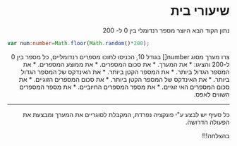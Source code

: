 
<div dir="rtl">
   
# שיעורי בית
נתון הקוד הבא היוצר מספר רנדומלי בין 0 ל- 200

</div>
   
```typescript
var num:number=Math.floor(Math.random()*200);
```

<div dir="rtl">
צרו מערך מסוג number[] בגודל 10, הכניסו לתוכו מספרים רנדומליים, כל מספר בין 0 ל-200 והציגו: 
* את המערך.
* את סכום המספרים.
* את ממוצע המספרים.
* את המספר הגדול ביותר.
* את המספר הקטן ביותר.
* את האינדקס של המספר הגדול ביותר.
* את האינדקס של המספר הקטן ביותר.
* את סכום המספרים הזוגיים.
* את סכום המספרים האי זוגיים.
* את מספר המספרים החיוביים.
* את מספר המספרים השווים לאפס.
<hr/>

כל סעיף יש לבצע ע"י פונקציה נפרדת, המקבלת לסוגריים את המערך ומבצעת את הפעולה הדרושה.



בהצלחה!!!
</div>
